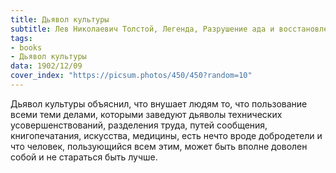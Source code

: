 ```yaml
---
title: Дьявол культуры
subtitle: Лев Николаевич Толстой, Легенда, Разрушение ада и восстановление его
tags:
- books
- Дьявол культуры
data: 1902/12/09
cover_index: "https://picsum.photos/450/450?random=10"
---
```



Дьявол культуры объяснил, что внушает людям то, что пользование всеми теми делами, которыми заведуют дьяволы технических усовершенствований, разделения труда, путей сообщения, книгопечатания, искусства, медицины, есть нечто вроде добродетели и что человек, пользующийся всем этим, может быть вполне доволен собой и не стараться быть лучше.
